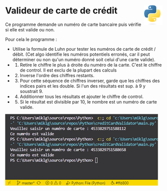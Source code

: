# **Valideur de carte de crédit**  <a href="../../"><img align="right" src="../../assets/logo/Python-logo-notext.svg" alt="Python" title="Phthon" widht="auto" height="64px"></a>

Ce programme demande un numéro de carte bancaire puis vérifie si elle est valide ou non.

Pour cela le programme :
*  Utilise la formule de Luhn pour tester les numéros de carte de crédit / débit. (Cet algo identifie les numéros potentiels erronés, car il peut déterminer ou non qu'un numéro donné soit celui d'une carte valide).
* 1. Retire le chiffre le plus à droite du numéro de la carte. C'est le chiffre de control. Il est exclu de la plupart des calculs
* 2. Inverse l'ordre des chiffres restants.
* 3. Pour cette séquence de chiffres inverser, garde que les chiffres des indices pairs et les double. Si l'un des résultats est sup. à 9 y soustrait 9.
* 4. Additionner tous les résultats et ajouter le chiffre de control.
* 5. Si le résultat est divisible par 10, le nombre est un numéro de carte valide.

![valideur de cart de crédit](../../assets/screenshots/ccv.png)